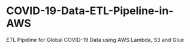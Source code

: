 # COVID-19-Data-ETL-Pipeline-in-AWS
ETL Pipeline for Global COVID-19 Data using AWS Lambda, S3 and Glue
